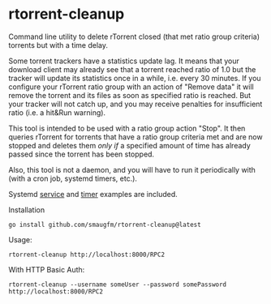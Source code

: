 # rtorrent-cleanup

Command line utility to delete rTorrent closed (that met ratio group criteria) torrents but with a time delay.

Some torrent trackers have a statistics update lag. It means that your download client may already
see that a torrent reached ratio of 1.0 but the tracker will update its statistics once in a while, i.e. every 30
minutes.
If you configure your rTorrent ratio group with an action of "Remove data" it will remove the torrent and its files
as soon as specified ratio is reached.
But your tracker will not catch up, and you may receive penalties for insufficient ratio (i.e. a hit&Run warning).

This tool is intended to be used with a ratio group action "Stop". It then queries rTorrent for torrents that
have a ratio group criteria met and are now stopped and deletes them *only if* a specified amount of
time has already passed since the torrent has been stopped.

Also, this tool is not a daemon, and you will have to run it periodically with (with a cron job, systemd timers, etc.).

Systemd [service](./systemd/rtorrent-cleanup.service) and [timer](./systemd/rtorrent-cleanup.timer) examples are included.

Installation

```shell
go install github.com/smaugfm/rtorrent-cleanup@latest
```

Usage:

```shell
rtorrent-cleanup http://localhost:8000/RPC2
```

With HTTP Basic Auth:

```shell
rtorrent-cleanup --username someUser --password somePassword http://localhost:8000/RPC2
```
